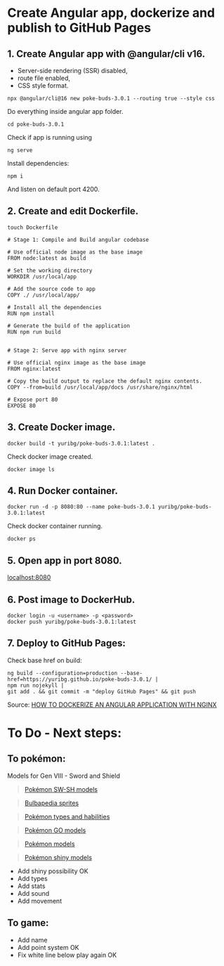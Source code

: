 # Create Angular app, dockerize and publish to GitHub Pages

## 1. Create Angular app with @angular/cli v16.
- Server-side rendering (SSR) disabled,
- route file enabled, 
- CSS style format.

```
npx @angular/cli@16 new poke-buds-3.0.1 --routing true --style css
```

Do everything inside angular app folder.

```
cd poke-buds-3.0.1
```

Check if app is running using 

```
ng serve
```

Install dependencies:

```
npm i
```

And listen on default port 4200.

## 2. Create and edit Dockerfile.

```
touch Dockerfile
```

```
# Stage 1: Compile and Build angular codebase

# Use official node image as the base image
FROM node:latest as build

# Set the working directory
WORKDIR /usr/local/app

# Add the source code to app
COPY ./ /usr/local/app/

# Install all the dependencies
RUN npm install

# Generate the build of the application
RUN npm run build


# Stage 2: Serve app with nginx server

# Use official nginx image as the base image
FROM nginx:latest

# Copy the build output to replace the default nginx contents.
COPY --from=build /usr/local/app/docs /usr/share/nginx/html

# Expose port 80
EXPOSE 80
```

## 3. Create Docker image.

```
docker build -t yuribg/poke-buds-3.0.1:latest .
```

Check docker image created.

```
docker image ls
```

## 4. Run Docker container.

```
docker run -d -p 8080:80 --name poke-buds-3.0.1 yuribg/poke-buds-3.0.1:latest
```

Check docker container running.

```
docker ps
```

## 5. Open app in port 8080.

[localhost:8080](http://localhost:8080/)

## 6. Post image to DockerHub.

```
docker login -u <username> -p <password>
docker push yuribg/poke-buds-3.0.1:latest
```

## 7. Deploy to GitHub Pages:

Check base href on build:

```
ng build --configuration=production --base-href=https://yuribg.github.io/poke-buds-3.0.1/ |
npm run nojekyll |
git add . && git commit -m "deploy GitHub Pages" && git push
```

Source:
[HOW TO DOCKERIZE AN ANGULAR APPLICATION WITH NGINX](https://levioconsulting.com/insights/how-to-dockerize-an-angular-application-with-nginx/)

# To Do - Next steps:

## To pokémon:

Models for Gen VIII - Sword and Shield

> [Pokémon SW-SH models](https://www.serebii.net/pokedex-swsh/)

> [Bulbapedia sprites](https://archives.bulbagarden.net/wiki/Category:Game_sprites)

> [Pokémon types and habilities](https://www.serebii.net/pokemon/nationalpokedex.shtml)

> [Pokémon GO models](https://archives.bulbagarden.net/wiki/Category:Pok%C3%A9mon_GO_models)

> [Pokémon models](https://archives.bulbagarden.net/wiki/Category:Sword_and_Shield_models)

> [Pokémon shiny models](https://archives.bulbagarden.net/wiki/Category:Sword_and_Shield_Shiny_models)

- Add shiny possibility OK
- Add types 
- Add stats 
- Add sound
- Add movement

## To game:

- Add name
- Add point system OK
- Fix white line below play again OK